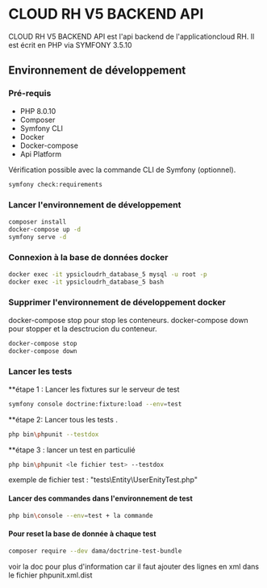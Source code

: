 # CLOUD RH V5 BACKEND API

CLOUD RH V5 BACKEND API  est l'api backend de l'applicationcloud RH.
Il est écrit en PHP via SYMFONY 3.5.10

## Environnement de développement

### Pré-requis 
   * PHP 8.0.10
   * Composer 
   * Symfony CLI 
   * Docker 
   * Docker-compose
   * Api Platform


Vérification possible avec la commande CLI de Symfony (optionnel).

```bash
symfony check:requirements
```

### Lancer l'environnement de développement

```bash
composer install
docker-compose up -d 
symfony serve -d
```

### Connexion à la base de données docker

```bash
docker exec -it ypsicloudrh_database_5 mysql -u root -p
docker exec -it ypsicloudrh_database_5 bash
```

### Supprimer l'environnement de développement docker

docker-compose stop pour stop les conteneurs.
docker-compose down pour stopper et la desctrucion du conteneur.

```bash
docker-compose stop 
docker-compose down
```

### Lancer les tests 

**étape 1 : Lancer les fixtures sur le serveur de test
```bash
symfony console doctrine:fixture:load --env=test
```

**étape 2: Lancer tous les tests .
```bash
php bin\phpunit --testdox
```

**étape 3 : lancer un test en particulié
```bash
php bin\phpunit <le fichier test> --testdox
```
exemple de fichier test : "tests\Entity\UserEnityTest.php"

#### Lancer des commandes dans l'environnement de test

```bash
php bin\console --env=test + la commande
```

#### Pour reset la base de donnée à chaque test

```bash
composer require --dev dama/doctrine-test-bundle
```
voir la doc pour plus d'information car il faut ajouter des lignes en xml dans le fichier phpunit.xml.dist


